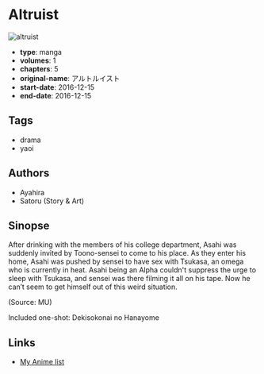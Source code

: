 # Altruist

![altruist](https://cdn.myanimelist.net/images/manga/3/221824.jpg)

-   **type**: manga
-   **volumes**: 1
-   **chapters**: 5
-   **original-name**: アルトルイスト
-   **start-date**: 2016-12-15
-   **end-date**: 2016-12-15

## Tags

-   drama
-   yaoi

## Authors

-   Ayahira
-   Satoru (Story & Art)

## Sinopse

After drinking with the members of his college department, Asahi was suddenly invited by Toono-sensei to come to his place. As they enter his home, Asahi was pushed by sensei to have sex with Tsukasa, an omega who is currently in heat. Asahi being an Alpha couldn't suppress the urge to sleep with Tsukasa, and sensei was there filming it all on his tape. Now he can’t seem to get himself out of this weird situation.

(Source: MU)

Included one-shot: Dekisokonai no Hanayome

## Links

-   [My Anime list](https://myanimelist.net/manga/117824/Altruist)
